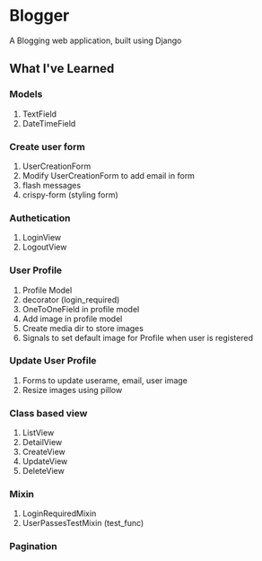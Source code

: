 # Blogger
A Blogging web application, built using Django

## What I've Learned

  ### Models
  1. TextField
  2. DateTimeField
  
  
  ### Create user form
  1. UserCreationForm
  2. Modify UserCreationForm to add email in form
  3. flash messages
  4. crispy-form (styling form)
  
  
  ### Authetication
  1. LoginView
  2. LogoutView
  
  
  ### User Profile 
  1. Profile Model
  2. decorator (login_required)
  3. OneToOneField in profile model
  4. Add image in profile model
  5. Create media dir to store images
  6. Signals to set default image for Profile when user is registered
  
  
  ### Update User Profile
  1. Forms to update userame, email, user image
  2. Resize images using pillow
  
  
  ### Class based view
  1. ListView
  2. DetailView
  3. CreateView
  4. UpdateView
  5. DeleteView
    
    
  ### Mixin
   1. LoginRequiredMixin
   2. UserPassesTestMixin (test_func)
  
  
  ### Pagination
